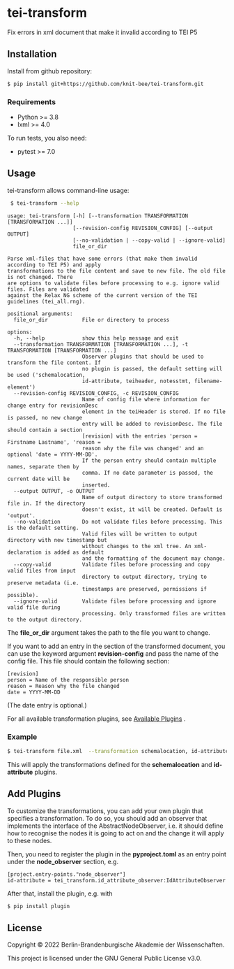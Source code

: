 # tei-transform
Fix errors in xml document that make it invalid according to TEI P5


## Installation
Install from github repository:

```sh
$ pip install git+https://github.com/knit-bee/tei-transform.git
```

### Requirements
* Python >= 3.8
* lxml >= 4.0

To run tests, you also need:

* pytest >= 7.0

## Usage
tei-transform allows command-line usage:
```sh
 $ tei-transform --help
 ```
```
usage: tei-transform [-h] [--transformation TRANSFORMATION [TRANSFORMATION ...]]
                     [--revision-config REVISION_CONFIG] [--output OUTPUT]
                     [--no-validation | --copy-valid | --ignore-valid]
                     file_or_dir

Parse xml-files that have some errors (that make them invalid according to TEI P5) and apply
transformations to the file content and save to new file. The old file is not changed. There
are options to validate files before processing to e.g. ignore valid files. Files are validated
against the Relax NG scheme of the current version of the TEI guidelines (tei_all.rng).

positional arguments:
  file_or_dir           File or directory to process

options:
  -h, --help            show this help message and exit
  --transformation TRANSFORMATION [TRANSFORMATION ...], -t TRANSFORMATION [TRANSFORMATION ...]
                        Observer plugins that should be used to transform the file content. If
                        no plugin is passed, the default setting will be used ('schemalocation,
                        id-attribute, teiheader, notesstmt, filename-element')
  --revision-config REVISION_CONFIG, -c REVISION_CONFIG
                        Name of config file where information for change entry for revisionDesc
                        element in the teiHeader is stored. If no file is passed, no new change
                        entry will be added to revisionDesc. The file should contain a section
                        [revision] with the entries 'person = Firstname Lastname', 'reason =
                        reason why the file was changed' and an optional 'date = YYYY-MM-DD'.
                        If the person entry should contain multiple names, separate them by
                        comma. If no date parameter is passed, the current date will be
                        inserted.
  --output OUTPUT, -o OUTPUT
                        Name of output directory to store transformed file in. If the directory
                        doesn't exist, it will be created. Default is 'output'.
  --no-validation       Do not validate files before processing. This is the default setting.
                        Valid files will be written to output directory with new timestamp but
                        without changes to the xml tree. An xml-declaration is added as default
                        and the formatting of the document may change.
  --copy-valid          Validate files before processing and copy valid files from input
                        directory to output directory, trying to preserve metadata (i.e.
                        timestamps are preserved, permissions if possible).
  --ignore-valid        Validate files before processing and ignore valid file during
                        processing. Only transformed files are written to the output directory.
```

The **file_or_dir** argument takes the path to the file you want to change.

If you want to add an entry in the <revisionDesc/> section of the transformed
document, you can use the keyword argument **revision-config** and pass the name of
the config file. This file should contain the following section:

```
[revision]
person = Name of the responsible person
reason = Reason why the file changed
date = YYYY-MM-DD
```
(The date entry is optional.)


For all available transformation plugins, see [Available Plugins](Available_plugins.md) .

### Example

```sh
$ tei-transform file.xml  --transformation schemalocation, id-attribute
```
This will apply the transformations defined for the **schemalocation** and **id-attribute**
plugins.

## Add Plugins
To customize the transformations, you can add your own plugin that specifies a
transformation. To do so, you should add an observer that implements the interface
of the AbstractNodeObserver, i.e. it should define how to recognise the nodes it
 is going to act on and the change it will apply to these nodes.

Then, you need to register the plugin in the **pyproject.toml** as an entry point under
the **node_observer** section, e.g.

```
[project.entry-points."node_observer"]
id-attribute = tei_transform.id_attribute_observer:IdAttributeObserver
```

After that, install the plugin, e.g. with
```sh
$ pip install plugin
```


## License
Copyright © 2022 Berlin-Brandenburgische Akademie der Wissenschaften.

This project is licensed under the GNU General Public License v3.0.
